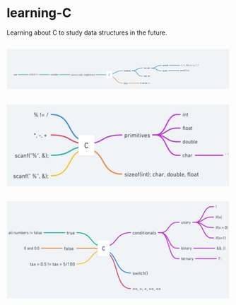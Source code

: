 # learning-C

Learning about C to study data structures in the future.

![mind map charapter 1](https://github.com/RRICHARRD/learning-C/blob/master/capitulo-1/mindMap-C1.jpg)
---
![mind map charapter 2](https://github.com/RRICHARRD/learning-C/blob/master/capitulo-2/mindMap-C2.jpg)
---
![mind map charapter 3](https://github.com/RRICHARRD/learning-C/blob/master/capitulo-3/mindMap-C3.jpg)
---
